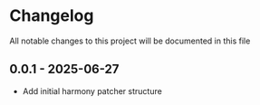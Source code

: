 # Changelog

All notable changes to this project will be documented in this file

## 0.0.1 - 2025-06-27

- Add initial harmony patcher structure